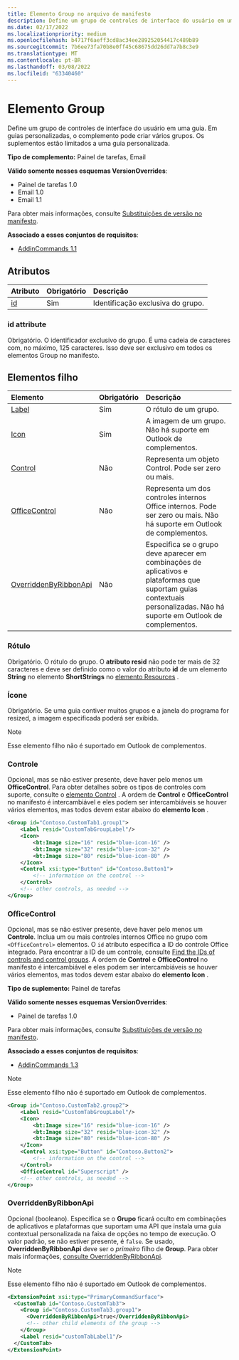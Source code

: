 ```yaml
---
title: Elemento Group no arquivo de manifesto
description: Define um grupo de controles de interface do usuário em uma guia.
ms.date: 02/17/2022
ms.localizationpriority: medium
ms.openlocfilehash: b4717f6aeff3cd8ac34ee289252054417c489b89
ms.sourcegitcommit: 7b6ee73fa70b8e0ff45c68675dd26dd7a7b8c3e9
ms.translationtype: MT
ms.contentlocale: pt-BR
ms.lasthandoff: 03/08/2022
ms.locfileid: "63340460"
---
```

# <a name="group-element"></a>Elemento Group

Define um grupo de controles de interface do usuário em uma guia. Em guias personalizadas, o complemento pode criar vários grupos. Os suplementos estão limitados a uma guia personalizada.

**Tipo de complemento:** Painel de tarefas, Email

**Válido somente nesses esquemas VersionOverrides**:

- Painel de tarefas 1.0
- Email 1.0
- Email 1.1

Para obter mais informações, consulte [Substituições de versão no manifesto](../../develop/add-in-manifests.md#version-overrides-in-the-manifest).

**Associado a esses conjuntos de requisitos**:

- [AddinCommands 1.1](../requirement-sets/add-in-commands-requirement-sets.md) 

## <a name="attributes"></a>Atributos

|  Atributo  |  Obrigatório  |  Descrição  |
|:-----|:-----|:-----|
|  [id](#id-attribute)  |  Sim  | Identificação exclusiva do grupo.|

### <a name="id-attribute"></a>id attribute

Obrigatório. O identificador exclusivo do grupo. É uma cadeia de caracteres com, no máximo, 125 caracteres. Isso deve ser exclusivo em todos os elementos Group no manifesto.

## <a name="child-elements"></a>Elementos filho

|  Elemento |  Obrigatório  |  Descrição  |
|:-----|:-----|:-----|
|  [Label](#label)      | Sim |  O rótulo de um grupo.  |
|  [Icon](icon.md)      | Sim |  A imagem de um grupo. Não há suporte em Outlook de complementos. |
|  [Control](#control)    | Não |  Representa um objeto Control. Pode ser zero ou mais.  |
|  [OfficeControl](#officecontrol)  | Não | Representa um dos controles internos Office internos. Pode ser zero ou mais. Não há suporte em Outlook de complementos.|
|  [OverriddenByRibbonApi](overriddenbyribbonapi.md)      | Não |  Especifica se o grupo deve aparecer em combinações de aplicativos e plataformas que suportam guias contextuais personalizadas. Não há suporte em Outlook de complementos. |

### <a name="label"></a>Rótulo

Obrigatório. O rótulo do grupo. O **atributo resid** não pode ter mais de 32 caracteres e deve ser definido como o valor do atributo **id** de um elemento **String** no elemento **ShortStrings** no [elemento Resources](resources.md) .

### <a name="icon"></a>Ícone

Obrigatório. Se uma guia contiver muitos grupos e a janela do programa for resized, a imagem especificada poderá ser exibida.

> [!NOTE]
> Esse elemento filho não é suportado em Outlook de complementos.

### <a name="control"></a>Controle

Opcional, mas se não estiver presente, deve haver pelo menos um **OfficeControl**. Para obter detalhes sobre os tipos de controles com suporte, consulte o [elemento Control](control.md) . A ordem de **Control** e **OfficeControl** no manifesto é intercambiável e eles podem ser intercambiáveis se houver vários elementos, mas todos devem estar abaixo do **elemento Icon** .

```xml
<Group id="Contoso.CustomTab1.group1">
    <Label resid="CustomTabGroupLabel"/>
    <Icon>
        <bt:Image size="16" resid="blue-icon-16" />
        <bt:Image size="32" resid="blue-icon-32" />
        <bt:Image size="80" resid="blue-icon-80" />
    </Icon>
    <Control xsi:type="Button" id="Contoso.Button1">
        <!-- information on the control -->
    </Control>
    <!-- other controls, as needed -->
</Group>
```

### <a name="officecontrol"></a>OfficeControl

Opcional, mas se não estiver presente, deve haver pelo menos um **Controle**. Inclua um ou mais controles internos Office no grupo com `<OfficeControl>` elementos. O `id` atributo especifica a ID do controle Office integrado. Para encontrar a ID de um controle, consulte [Find the IDs of controls and control groups](../../design/built-in-button-integration.md#find-the-ids-of-controls-and-control-groups). A ordem de **Control** e **OfficeControl** no manifesto é intercambiável e eles podem ser intercambiáveis se houver vários elementos, mas todos devem estar abaixo do **elemento Icon** .

**Tipo de suplemento:** Painel de tarefas

**Válido somente nesses esquemas VersionOverrides**:

- Painel de tarefas 1.0

Para obter mais informações, consulte [Substituições de versão no manifesto](../../develop/add-in-manifests.md#version-overrides-in-the-manifest).

**Associado a esses conjuntos de requisitos**:

- [AddinCommands 1.3](../requirement-sets/add-in-commands-requirement-sets.md)

> [!NOTE]
> Esse elemento filho não é suportado em Outlook de complementos.

```xml
<Group id="Contoso.CustomTab2.group2">
    <Label resid="CustomTabGroupLabel"/>
    <Icon>
        <bt:Image size="16" resid="blue-icon-16" />
        <bt:Image size="32" resid="blue-icon-32" />
        <bt:Image size="80" resid="blue-icon-80" />
    </Icon>
    <Control xsi:type="Button" id="Contoso.Button2">
        <!-- information on the control -->
    </Control>
    <OfficeControl id="Superscript" />
    <!-- other controls, as needed -->
</Group>
```

### <a name="overriddenbyribbonapi"></a>OverriddenByRibbonApi

Opcional (booleano). Especifica se o **Grupo** ficará oculto em combinações de aplicativos e plataformas que suportam uma API que instala uma guia contextual personalizada na faixa de opções no tempo de execução. O valor padrão, se não estiver presente, é `false`. Se usado, **OverriddenByRibbonApi** deve ser o *primeiro* filho de **Group**. Para obter mais informações, [consulte OverriddenByRibbonApi](overriddenbyribbonapi.md).

> [!NOTE]
> Esse elemento filho não é suportado em Outlook de complementos.

```xml
<ExtensionPoint xsi:type="PrimaryCommandSurface">
  <CustomTab id="Contoso.CustomTab3">
    <Group id="Contoso.CustomTab3.group1">
      <OverriddenByRibbonApi>true</OverriddenByRibbonApi>
      <!-- other child elements of the group -->
    </Group>
    <Label resid="customTabLabel1"/>
  </CustomTab>
</ExtensionPoint>
```
